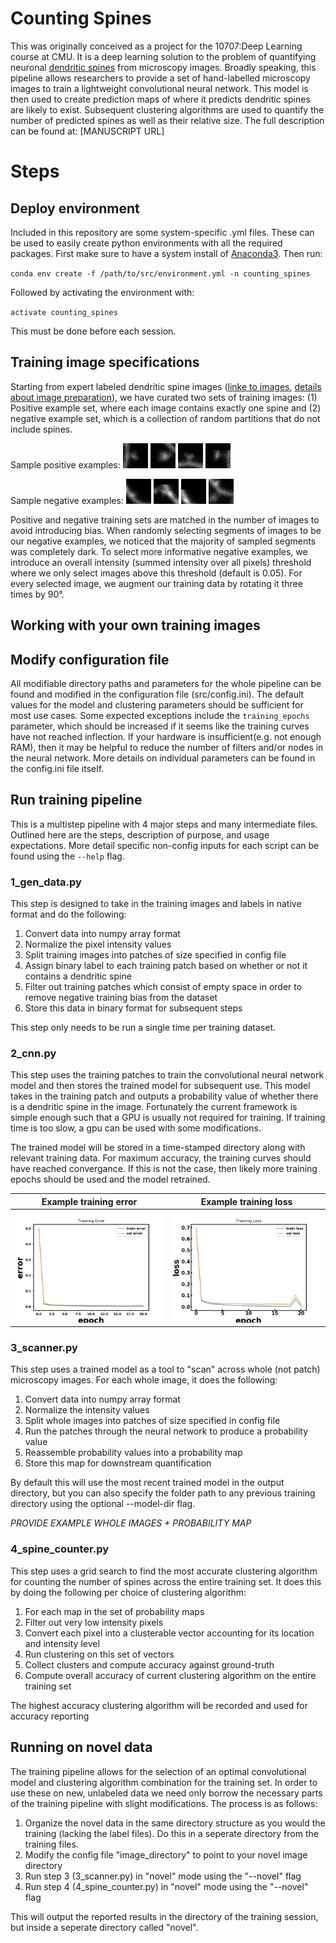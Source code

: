 # Counting Spines
This was originally conceived as a project for the 10707:Deep Learning course at CMU. It is a deep learning solution to the problem of quantifying neuronal [dendritic spines](https://en.wikipedia.org/wiki/Dendritic_spine) from microscopy images. Broadly speaking, this pipeline allows researchers to provide a set of hand-labelled microscopy images to train a lightweight convolutional neural network. This model is then used to create prediction maps of where it predicts dendritic spines are likely to exist. Subsequent clustering algorithms are used to quantify the number of predicted spines as well as their relative size. The full description can be found at: [MANUSCRIPT URL]


# Steps

## Deploy environment

Included in this repository are some system-specific .yml files. These can be used to easily create python environments with all the required packages. First make sure to have a system install of [Anaconda3](https://www.anaconda.com/). Then run:

`conda env create -f /path/to/src/environment.yml -n counting_spines`

Followed by activating the environment with:

`activate counting_spines`

This must be done before each session.


## Training image specifications
Starting from expert labeled dendritic spine images ([linke to images](https://figshare.com/articles/Labeled_Dendritic_Spines_-_Training_Data/6149207), [details about image preparation](https://journals.plos.org/plosone/article?id=10.1371/journal.pone.0199589)), we have curated two sets of training images: (1) Positive example set, where each image contains exactly one spine and (2) negative example set, which is a collection of random partitions that do not include spines.

Sample positive examples:
![Sample positive training image 1](readme_images/pos_example_1.png)
![Sample positive training image 2](readme_images/pos_example_2.png)
![Sample positive training image 3](readme_images/pos_example_3.png)
![Sample positive training image 4](readme_images/pos_example_4.png)

Sample negative examples:
![Sample negative training image 1](readme_images/neg_example_1.png)
![Sample negative training image 2](readme_images/neg_example_2.png)
![Sample negative training image 3](readme_images/neg_example_3.png)
![Sample negative training image 4](readme_images/neg_example_4.png)

Positive and negative training sets are matched in the number of images to avoid introducing bias. When randomly selecting segments of images to be our negative examples, we noticed that the majority of sampled segments was completely dark. To select more informative negative examples, we introduce an overall intensity (summed intensity over all pixels) threshold where we only select images above this threshold (default is 0.05). For every selected image, we augment our training data by rotating it three times by 90&deg;. 

## Working with your own training images

## Modify configuration file
All modifiable directory paths and parameters for the whole pipeline can be found and modified in the configuration file (src/config.ini). The default values for the model and clustering parameters should be sufficient for most use cases. Some expected exceptions include the `training_epochs` parameter, which should be increased if it seems like the training curves have not reached inflection. If your hardware is insufficient(e.g. not enough RAM), then it may be helpful to reduce the number of filters and/or nodes in the neural network. More details on individual parameters can be found in the config.ini file itself.

## Run training pipeline
This is a multistep pipeline with 4 major steps and many intermediate files. Outlined here are the steps, description of purpose, and usage expectations. More detail specific non-config inputs for each script can be found using the `--help` flag. 

### 1_gen_data.py
This step is designed to take in the training images and labels in native format and do the following:

1. Convert data into numpy array format
1. Normalize the pixel intensity values 
1. Split training images into patches of size specified in config file
1. Assign binary label to each training patch based on whether or not it contains a dendritic spine
1. Filter out training patches which consist of empty space in order to remove negative training bias from the dataset
1. Store this data in binary format for subsequent steps

This step only needs to be run a single time per training dataset.

### 2_cnn.py
This step uses the training patches to train the convolutional neural network model and then stores the trained model for subsequent use. This model takes in the training patch and outputs a probability value of whether there is a dendritic spine in the image. Fortunately the current framework is simple enough such that a GPU is usually not required for training. If training time is too slow, a gpu can be used with some modifications.

The trained model will be stored in a time-stamped directory along with relevant training data. For maximum accuracy, the training curves should have reached convergance. If this is not the case, then likely more training epochs should be used and the model retrained.

Example training error             |  Example training loss
-------------------------|-------------------------
![](src/training_sessions/new_bndr/train_error.png)  |  ![](src/training_sessions/new_bndr/train_loss.png)

### 3_scanner.py
This step uses a trained model as a tool to "scan" across whole (not patch) microscopy images. For each whole image, it does the following:

1. Convert data into numpy array format
1. Normalize the intensity values
1. Split whole images into patches of size specified in config file
1. Run the patches through the neural network to produce a probability value
1. Reassemble probability values into a probability map
1. Store this map for downstream quantification

By default this will use the most recent trained model in the output directory, but you can also specify the folder path to any previous training directory using the optional --model-dir flag. 

*PROVIDE EXAMPLE WHOLE IMAGES + PROBABILITY MAP*

### 4_spine_counter.py
This step uses a grid search to find the most accurate clustering algorithm for counting the number of spines across the entire training set. It does this by doing the following per choice of clustering algorithm:

1. For each map in the set of probability maps
  1. Filter out very low intensity pixels
  1. Convert each pixel into a clusterable vector accounting for its location and intensity level
  1. Run clustering on this set of vectors
  1. Collect clusters and compute accuracy against ground-truth
1. Compute overall accuracy of current clustering algorithm on the entire training set

The highest accuracy clustering algorithm will be recorded and used for accuracy reporting


## Running on novel data
The training pipeline allows for the selection of an optimal convolutional model and clustering algorithm combination for the training set. In order to use these on new, unlabeled data we need only borrow the necessary parts of the training pipeline with slight modifications. The process is as follows:

1. Organize the novel data in the same directory structure as you would the training (lacking the label files). Do this in a seperate directory from the training files.
1. Modify the config file "image_directory" to point to your novel image directory
1. Run step 3 (3_scanner.py) in "novel" mode using the "--novel" flag
1. Run step 4 (4_spine_counter.py) in "novel" mode using the "--novel" flag

This will output the reported results in the directory of the training session, but inside a seperate directory called "novel". 
